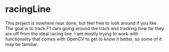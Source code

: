 # racingLine
This project is nowhere near done, but feel free to look around if you like. The goal is to track F1 cars going around the track and tracking how far they are off from the ideal racing line. I am mostly trying to work with functionality that comes with OpenCV to get to know it better, so some of it may be familiar. 
